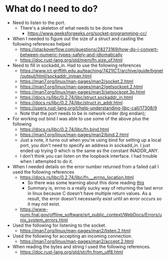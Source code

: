 # What do I need to do?
* Need to listen to the port.
    * There's a skeleton of what needs to be done here
        - https://www.geeksforgeeks.org/socket-programming-cc/
* When I needed to figure out the size of a struct and casting the following references helped
    - https://stackoverflow.com/questions/28273169/how-do-i-convert-between-numeric-types-safely-and-idiomatically
    - https://doc.rust-lang.org/std/mem/fn.size_of.html
* Need to fill in sockadd_in. Had to use the following references
    - https://www.ict.griffith.edu.au/teaching/7421ICT/archive/guide/bgnet/output/html/sockaddr_inman.html
    - https://man7.org/linux/man-pages/man2/socket.2.html
    - https://man7.org/linux/man-pages/man2/getsockopt.2.html
    - https://man7.org/linux/man-pages/man3/setsockopt.3p.html
    - https://docs.rs/libc/0.2.74/libc/struct.sockaddr_in.html
    - https://docs.rs/libc/0.2.74/libc/struct.in_addr.html
    - https://users.rust-lang.org/t/help-understanding-libc-call/17308/9
    * Note that the port needs to be in network-order (big endian);
* For working out bind I was able to use some of the above plus the following
    - https://docs.rs/libc/0.2.74/libc/fn.bind.html
    - https://man7.org/linux/man-pages/man2/bind.2.html
    * Just a note, it turns out when you're using bind for setting up a local port, you don't need to specify an address in sockadd_in. I just ended up trying 0 which is the same as the constant INADDR_ANY.
    * I don't think you can listen on the loopback interface. I had trouble when I attempted to do it.
* When I needed details on the error number returned from a failed call I used the following references
    - https://docs.rs/libc/0.2.74/libc/fn.__errno_location.html
        * So there was some learning about this done reading [this](https://www.reddit.com/r/rust/comments/bz6o1l/how_can_i_check_the_value_of_errno_without_libc/)
        * Summary is, errno is a really sucky way of returning the last error in linux because C doesn't have multiple return values. As a result, the error doesn't necessarily exist until an error occurs so it may not exist.
    - https://www-numi.fnal.gov/offline_software/srt_public_context/WebDocs/Errors/unix_system_errors.html
* Used the following for listening to the socket.
    - https://man7.org/linux/man-pages/man2/listen.2.html
* Used the following for accepting an incoming connection.
    - https://man7.org/linux/man-pages/man2/accept.2.html
* When reading the bytes and string I used the following references.
    - https://doc.rust-lang.org/std/str/fn.from_utf8.html